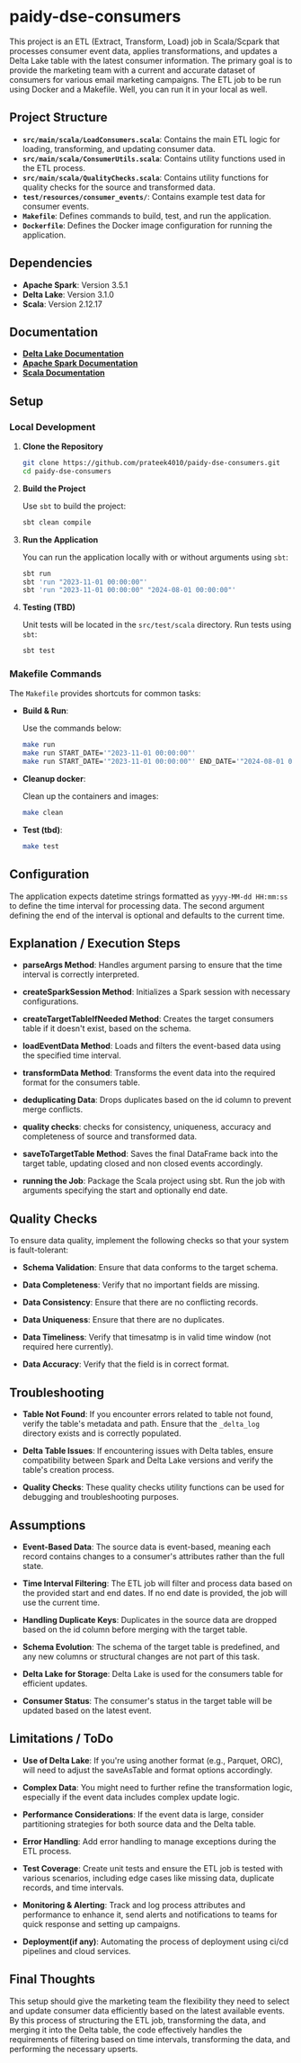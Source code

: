# paidy-dse-consumers
This project is an ETL (Extract, Transform, Load) job in Scala/Scpark that processes consumer event data, applies transformations, and updates a Delta Lake table with the latest consumer information. The primary goal is to provide the marketing team with a current and accurate dataset of consumers for various email marketing campaigns. The ETL job to be run using Docker and a Makefile. Well, you can run it in your local as well.


## Project Structure

- **`src/main/scala/LoadConsumers.scala`**: Contains the main ETL logic for loading, transforming, and updating consumer data.
- **`src/main/scala/ConsumerUtils.scala`**: Contains utility functions used in the ETL process.
- **`src/main/scala/QualityChecks.scala`**: Contains utility functions for quality checks for the source and transformed data.
- **`test/resources/consumer_events/`**: Contains example test data for consumer events.
- **`Makefile`**: Defines commands to build, test, and run the application.
- **`Dockerfile`**: Defines the Docker image configuration for running the application.


## Dependencies

- **Apache Spark**: Version 3.5.1
- **Delta Lake**: Version 3.1.0
- **Scala**: Version 2.12.17


## Documentation
- **[Delta Lake Documentation](https://docs.delta.io/latest/index.html)**
- **[Apache Spark Documentation](https://spark.apache.org/docs/latest/)**
- **[Scala Documentation](https://docs.scala-lang.org/)**


## Setup
### Local Development
1. **Clone the Repository**
    ```bash
    git clone https://github.com/prateek4010/paidy-dse-consumers.git
    cd paidy-dse-consumers
    ```
2. **Build the Project**

    Use `sbt` to build the project:
    ```bash
    sbt clean compile
    ```
3. **Run the Application**

    You can run the application locally with or without arguments using `sbt`:
    ```bash
    sbt run
    sbt 'run "2023-11-01 00:00:00"'
    sbt 'run "2023-11-01 00:00:00" "2024-08-01 00:00:00"'
    ```
4. **Testing (TBD)**

    Unit tests will be located in the `src/test/scala` directory. Run tests using `sbt`:
    ```bash
    sbt test
    ```

### Makefile Commands

The `Makefile` provides shortcuts for common tasks:
- **Build & Run**: 
    
    Use the commands below: 
    ```bash
    make run
    make run START_DATE='"2023-11-01 00:00:00"'
    make run START_DATE='"2023-11-01 00:00:00"' END_DATE='"2024-08-01 00:00:00"'
    ```
- **Cleanup docker**: 

    Clean up the containers and images:
    ```bash
    make clean
    ```

- **Test (tbd)**: 

    ```bash
    make test
    ```


## Configuration

The application expects datetime strings formatted as `yyyy-MM-dd HH:mm:ss` to define the time interval for processing data. The second argument defining the end of the interval is optional and defaults to the current time.


## Explanation / Execution Steps
- **parseArgs Method**: Handles argument parsing to ensure that the time interval is correctly interpreted.

- **createSparkSession Method**: Initializes a Spark session with necessary configurations.
- **createTargetTableIfNeeded Method**: Creates the target consumers table if it doesn't exist, based on the schema.
- **loadEventData Method**: Loads and filters the event-based data using the specified time interval.
- **transformData Method**: Transforms the event data into the required format for the consumers table.
- **deduplicating Data**: Drops duplicates based on the id column to prevent merge conflicts.
- **quality checks**: checks for consistency, uniqueness, accuracy and completeness of source and transformed data.
- **saveToTargetTable Method**: Saves the final DataFrame back into the target table, updating closed and non closed events accordingly.
- **running the Job**: Package the Scala project using sbt. Run the job with arguments specifying the start and optionally end date.


## Quality Checks

To ensure data quality, implement the following checks so that your system is fault-tolerant:
- **Schema Validation**: Ensure that data conforms to the target schema.

- **Data Completeness**: Verify that no important fields are missing.
- **Data Consistency**: Ensure that there are no conflicting records.
- **Data Uniqueness**: Ensure that there are no duplicates.
- **Data Timeliness**: Verify that timesatmp is in valid time window (not required here currently).
- **Data Accuracy**: Verify that the field is in correct format.


## Troubleshooting
- **Table Not Found**: If you encounter errors related to table not found, verify the table's metadata and path. Ensure that the `_delta_log` directory exists and is correctly populated.

- **Delta Table Issues**: If encountering issues with Delta tables, ensure compatibility between Spark and Delta Lake versions and verify the table's creation process.
- **Quality Checks**: These quality checks utility functions can be used for debugging and troubleshooting purposes.


## Assumptions
- **Event-Based Data**: The source data is event-based, meaning each record contains changes to a consumer's attributes rather than the full state.

- **Time Interval Filtering**: The ETL job will filter and process data based on the provided start and end dates. If no end date is provided, the job will use the current time.
- **Handling Duplicate Keys**: Duplicates in the source data are dropped based on the id column before merging with the target table.
- **Schema Evolution**: The schema of the target table is predefined, and any new columns or structural changes are not part of this task.
- **Delta Lake for Storage**: Delta Lake is used for the consumers table for efficient updates.
- **Consumer Status**: The consumer's status in the target table will be updated based on the latest event.


## Limitations / ToDo
- **Use of Delta Lake**: If you're using another format (e.g., Parquet, ORC), will need to adjust the saveAsTable and format options accordingly.

- **Complex Data**: You might need to further refine the transformation logic, especially if the event data includes complex update logic.
- **Performance Considerations**: If the event data is large, consider partitioning strategies for both source data and the Delta table.
- **Error Handling**: Add error handling to manage exceptions during the ETL process.
- **Test Coverage**: Create unit tests and ensure the ETL job is tested with various scenarios, including edge cases like missing data, duplicate records, and time intervals.
- **Monitoring & Alerting**: Track and log process attributes and performance to enhance it, send alerts and notifications to teams for quick response and setting up campaigns.
- **Deployment(if any)**: Automating the process of deployment using ci/cd pipelines and cloud services.


## Final Thoughts

This setup should give the marketing team the flexibility they need to select and update consumer data efficiently based on the latest available events. By this process of structuring the ETL job, transforming the data, and merging it into the Delta table, the code effectively handles the requirements of filtering based on time intervals, transforming the data, and performing the necessary upserts.
